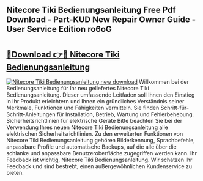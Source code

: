 ## Nitecore Tiki Bedienungsanleitung Free Pdf Download - Part-KUD New Repair Owner Guide - User Service Edition ro6oG

# <h2><a href="http://df0yyqw.blite.top/?on=Nitecore+Tiki+Bedienungsanleitung">🔗Download 👉🔴 Nitecore Tiki Bedienungsanleitung</a></h2>

[![Nitecore Tiki Bedienungsanleitung new download](https://i.imgur.com/lujVjoI.png)](http://df0yyqw.blite.top/?on=Nitecore+Tiki+Bedienungsanleitung)
Willkommen bei der Bedienungsanleitung für Ihr neu geliefertes Nitecore Tiki Bedienungsanleitung. Dieser umfassende Leitfaden soll Ihnen den Einstieg in Ihr Produkt erleichtern und Ihnen ein gründliches Verständnis seiner Merkmale, Funktionen und Fähigkeiten vermitteln. Sie finden Schritt-für-Schritt-Anleitungen für Installation, Betrieb, Wartung und Fehlerbehebung. Sicherheitsrichtlinien für elektrische Geräte Bitte beachten Sie bei der Verwendung Ihres neuen Nitecore Tiki Bedienungsanleitung alle elektrischen Sicherheitsrichtlinien. Zu den erweiterten Funktionen von Nitecore Tiki Bedienungsanleitung gehören Bilderkennung, Sprachbefehle, anpassbare Profile und automatische Backups, auf die alle über die schlanke und anpassbare Benutzeroberfläche zugegriffen werden kann. Ihr Feedback ist wichtig, Nitecore Tiki Bedienungsanleitung. Wir schätzen Ihr Feedback und sind bestrebt, einen außergewöhnlichen Kundenservice zu bieten.
